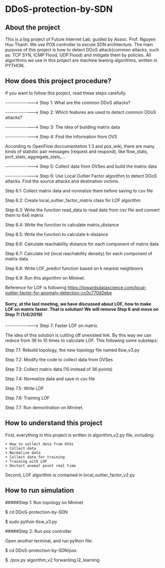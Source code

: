 # DDoS-protection-by-SDN
## About the project

This is a big project of Future Internet Lab, guided by Assoc. Prof. Nguyen Huu Thanh. We use POX controller to excute SDN architecture. The main purpose of this project is how to detect DDoS attack(common attacks, such as: TCP SYN, ICMP Flood, UDP Flood) and mitigate them by policies. All algorithms we use in this project are machine leaning algorithms, written in PYTHON.


## How does this project procedure?
If you want to follow this project, read these steps carefully.

--------------> Step 1: What are the common DDoS attacks?

--------------> Step 2: Which features are used to detect common DDoS attacks?

--------------> Step 3: The idea of building matrix data

--------------> Step 4: Find the information from OVS

According to OpenFlow doccumentation 1.3 and pox_wiki, there are many kinds of statistic pair messages (request and respond), like flow_stats, port_stats, aggregate_stats,...

--------------> Step 5: Collect data from OVSes and build the matrix data

--------------> Step 6: Use Local Outlier Factor algorithm to detect DDoS attacks. Find the source attacks and destination victims.

  Step 6.1: Collect matrix data and normalize them before saving to csv file
  
  Step 6.2: Create local_outlier_factor_matrix class for LOF algorithm
  
  Step 6.3: Write the function read_data to read data from csv file and convert them to 6x6 matrix
  
  Step 6.4: Write the function to calculate matrix_distance
  
  Step 6.5: Write the function to calculate k-distance
  
  Step 6.6: Calculate reachability distance for each component of matrix data
  
  Step 6.7: Calculate lrd (local reachability density) for each component of matrix data
  
  Step 6.8: Write LOF_predict function based on k nearest neighboors
  
  Step 6.9: Run this algorithm on Mininet.
  
  Reference for LOF is following https://towardsdatascience.com/local-outlier-factor-for-anomaly-detection-cc0c770d2ebe
  
  #### Sorry, at the last meeting, we have discussed about LOF, how to make LOF on matrix faster. That is solution! We will remove Step 6 and move on Step 7! (1/4/2019)
  
--------------> Step 7: Faster LOF on matrix.

The idea of this solution is cutting off unexisted link. By this way we can reduce from 36 to 10 times to calculate LOF. This following some substeps:

  Step 7.1: Rebuild topology, the new topology file named 6sw_v3.py
  
  Step 7.2: Modify the code to collect data from OVSes
  
  Step 7.3: Collect matrix data (10 instead of 36 points)
  
  Step 7.4: Normalize data and save in csv file
  
  Step 7.5: Write LOF
  
  Step 7.6: Training LOF
  
  Step 7.7: Run demontration on Mininet.
  
  ## How to understand this project
  
  First, everything in this project is written in algorithm_v2.py file, including:
  
    + How to collect data from OVSs
    + Collect data
    + Normalize data
    + Collect data for training
    + Training with LOF
    + Dectect anomal point real time
    
 Second, LOF algorithm is contained in local_outlier_factor_v2.py
 
 ## How to run simulation
 #####Step 1: Run topology on Mininet
 
 $ cd DDoS-protection-by-SDN
 
 $ sudo python 6sw_v3.py
 
 #####Step 2: Run pox controller
 
 Open another terminal, and run python file:
 
 $ cd DDoS-protection-by-SDN/pox
 
 $ ./pox.py algorithm_v2 forwarding.l2_learning
  
